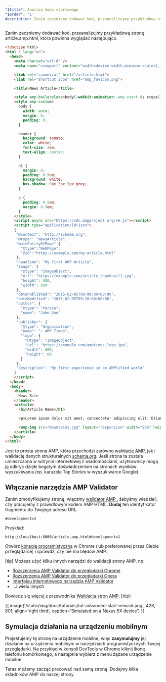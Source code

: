 ```yaml
---
"$title": Analiza kodu startowego
"$order": '1'
description: Zanim zaczniemy dodawać kod, przeanalizujmy przykładową stronę article.amp.html, która powinna wyglądać następująco...
---
```


Zanim zaczniemy dodawać kod, przeanalizujmy przykładową stronę article.amp.html, która powinna wyglądać następująco:

```html
<!doctype html>
<html ⚡ lang="en">
  <head>
    <meta charset="utf-8" />
    <meta name="viewport" content="width=device-width,minimum-scale=1,initial-scale=1">

    <link rel="canonical" href="/article.html">
    <link rel="shortcut icon" href="amp_favicon.png">

    <title>News Article</title>

    <style amp-boilerplate>body{-webkit-animation:-amp-start 8s steps(1,end) 0s 1 normal both;-moz-animation:-amp-start 8s steps(1,end) 0s 1 normal both;-ms-animation:-amp-start 8s steps(1,end) 0s 1 normal both;animation:-amp-start 8s steps(1,end) 0s 1 normal both}@-webkit-keyframes -amp-start{from{visibility:hidden}to{visibility:visible}}@-moz-keyframes -amp-start{from{visibility:hidden}to{visibility:visible}}@-ms-keyframes -amp-start{from{visibility:hidden}to{visibility:visible}}@-o-keyframes -amp-start{from{visibility:hidden}to{visibility:visible}}@keyframes -amp-start{from{visibility:hidden}to{visibility:visible}}</style><noscript><style amp-boilerplate>body{-webkit-animation:none;-moz-animation:none;-ms-animation:none;animation:none}</style></noscript>
    <style amp-custom>
      body {
        width: auto;
        margin: 0;
        padding: 0;
      }

      header {
        background: tomato;
        color: white;
        font-size: 2em;
        text-align: center;
      }

      h1 {
        margin: 0;
        padding: 0.5em;
        background: white;
        box-shadow: 0px 3px 5px grey;
      }

      p {
        padding: 0.5em;
        margin: 0.5em;
      }
    </style>
    <script async src="https://cdn.ampproject.org/v0.js"></script>
    <script type="application/ld+json">
    {
     "@context": "http://schema.org",
     "@type": "NewsArticle",
     "mainEntityOfPage":{
       "@type":"WebPage",
       "@id":"https://example.com/my-article.html"
     },
     "headline": "My First AMP Article",
     "image": {
       "@type": "ImageObject",
       "url": "https://example.com/article_thumbnail1.jpg",
       "height": 800,
       "width": 800
     },
     "datePublished": "2015-02-05T08:00:00+08:00",
     "dateModified": "2015-02-05T09:20:00+08:00",
     "author": {
       "@type": "Person",
       "name": "John Doe"
     },
     "publisher": {
       "@type": "Organization",
       "name": "⚡ AMP Times",
       "logo": {
         "@type": "ImageObject",
         "url": "https://example.com/amptimes_logo.jpg",
         "width": 600,
         "height": 60
       }
     },
     "description": "My first experience in an AMPlified world"
    }
    </script>
  </head>
  <body>
    <header>
      News Site
    </header>
    <article>
      <h1>Article Name</h1>

      <p>Lorem ipsum dolor sit amet, consectetur adipiscing elit. Etiam egestas tortor sapien, non tristique ligula accumsan eu.</p>

      <amp-img src="mountains.jpg" layout="responsive" width="266" height="150"></amp-img>
    </article>
  </body>
</html>
```

Jest to prosta strona AMP, która przechodzi zarówno walidację [AMP](../../../../documentation/guides-and-tutorials/learn/validation-workflow/validate_amp.md), jak i walidację danych strukturalnych [schema.org](http://schema.org/). Jeśli strona ta została umieszczona w witrynie internetowej z wiadomościami, użytkownicy mogą ją odkryć dzięki bogatym doświadczeniom na stronach wyników wyszukiwania (np. karuzela Top Stories w wyszukiwarce Google).

## Włączanie narzędzia AMP Validator

Zanim zmodyfikujemy stronę, włączmy [walidator AMP ](../../../../documentation/guides-and-tutorials/learn/validation-workflow/validate_amp.md), żebyśmy wiedzieli, czy pracujemy z prawidłowym kodem AMP HTML. **Dodaj** ten identyfikator fragmentu do Twojego adresu URL:

```text
#development=1
```

Przykład:

```text
http://localhost:8000/article.amp.html#development=1
```

Otwórz [konsolę programistyczną](https://developer.chrome.com/devtools/docs/console) w Chrome (lub preferowanej przez Ciebie przeglądarce) i sprawdź, czy nie ma błędów AMP.

[tip] Możesz użyć kilku innych narzędzi do walidacji strony AMP, np:

- [Rozszerzenia AMP Validator do przeglądarki Chrome](https://chrome.google.com/webstore/detail/amp-validator/nmoffdblmcmgeicmolmhobpoocbbmknc)
- [Rozszerzenia AMP Validator do przeglądarki Opera](https://addons.opera.com/en-gb/extensions/details/amp-validator/)
- [Interfejsu internetowego narzędzia AMP Validator](https://validator.ampproject.org/)
- ...i wielu innych

Dowiedz się więcej z przewodnika [Walidacja stron AMP](../../../../documentation/guides-and-tutorials/learn/validation-workflow/validate_amp.md). [/tip]

{{ image('/static/img/docs/tutorials/tut-advanced-start-nexus5.png', 428, 801, align='right third', caption='Simulated on a Nexus 5X device') }}

## Symulacja działania na urządzeniu mobilnym

Projektujemy tę stronę na urządzenie mobilne, więc **zasymulujmy** jej działanie na urządzeniu mobilnym w narzędziach programistycznych Twojej przeglądarki. Na przykład w konsoli DevTools w Chrome kliknij ikonę telefonu komórkowego, a następnie wybierz z menu żądane urządzenie mobilne.

Teraz możemy zacząć pracować nad samą stroną. Dodajmy kilka składników AMP do naszej strony.
